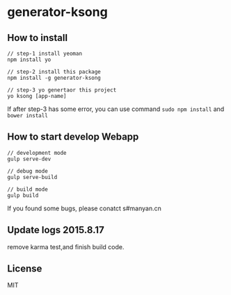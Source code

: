 # generator-ksong

## How to install

``` 
// step-1 install yeoman
npm install yo

// step-2 install this package
npm install -g generator-ksong

// step-3 yo genertaor this project
yo ksong [app-name]

``` 
If after step-3 has some error,
you can use command `sudo npm install` and `bower install`

## How to start develop Webapp

```
// development mode
gulp serve-dev

// debug mode
gulp serve-build

// build mode
gulp build
```

If you found some bugs, please conatct s#manyan.cn

## Update logs 2015.8.17

remove karma test,and finish build code.


## License

MIT
